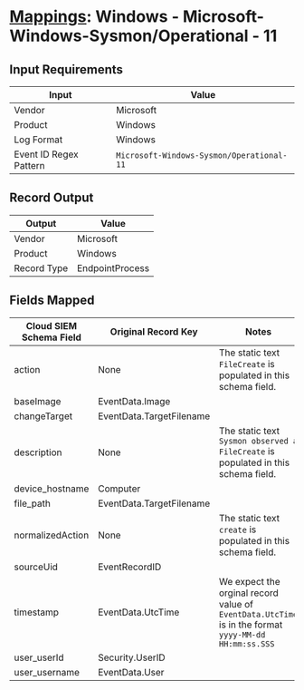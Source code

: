 # [Mappings](README.md): Windows - Microsoft-Windows-Sysmon/Operational - 11

## Input Requirements

|Input|Value|
|-----|-----|
|Vendor|Microsoft|
|Product|Windows|
|Log Format|Windows|
|Event ID Regex Pattern|`Microsoft-Windows-Sysmon/Operational-11`|

## Record Output

|Output|Value|
|------|-----|
|Vendor|Microsoft|
|Product|Windows|
|Record Type|EndpointProcess|

## Fields Mapped

|Cloud SIEM Schema Field|Original Record Key|Notes|
|-----------------------|-------------------|-----|
|action|None|The static text `FileCreate` is populated in this schema field.|
|baseImage|EventData.Image||
|changeTarget|EventData.TargetFilename||
|description|None|The static text `Sysmon observed a FileCreate` is populated in this schema field.|
|device_hostname|Computer||
|file_path|EventData.TargetFilename||
|normalizedAction|None|The static text `create` is populated in this schema field.|
|sourceUid|EventRecordID||
|timestamp|EventData.UtcTime|We expect the orginal record value of `EventData.UtcTime` is in the format `yyyy-MM-dd HH:mm:ss.SSS`|
|user_userId|Security.UserID||
|user_username|EventData.User||

